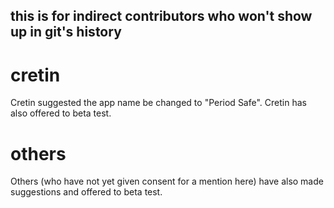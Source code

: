 ## this is for indirect contributors who won't show up in git's history

# cretin

Cretin suggested the app name be changed to "Period Safe". Cretin has also offered to beta test.

# others

Others (who have not yet given consent for a mention here) have also made suggestions and offered to beta test.